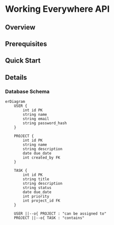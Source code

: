 # Working Everywhere API

## Overview

## Prerequisites

## Quick Start

## Details

### Database Schema

```mermaid
erDiagram
    USER {
        int id PK
        string name
        string email
        string password_hash
    }

    PROJECT {
        int id PK
        string name
        string description
        date due_date
        int created_by FK
    }

    TASK {
        int id PK
        string title
        string description
        string status
        date due_date
        int priority
        int project_id FK
    }

    USER ||--o{ PROJECT : "can be assigned to"
    PROJECT ||--o{ TASK : "contains"
```
